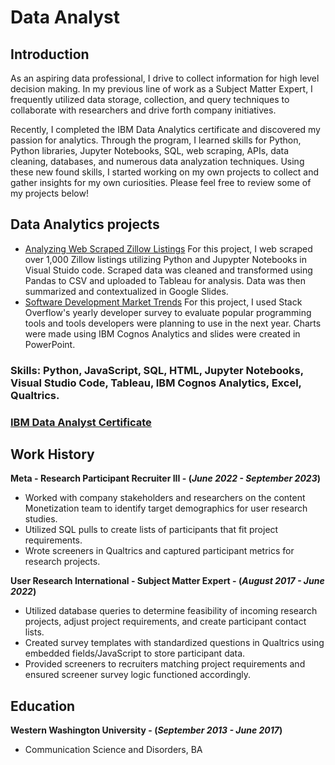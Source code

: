 # Data Analyst

## Introduction
As an aspiring data professional, I drive to collect information for high level decision making. In my previous line of work as a Subject Matter Expert, I frequently utilized data storage, collection, and query techniques to collaborate with researchers and drive forth company initiatives. 

Recently, I completed the IBM Data Analytics certificate and discovered my passion for analytics. Through the program, I learned skills for Python, Python libraries, Jupyter Notebooks, SQL, web scraping, APIs, data cleaning, databases, and numerous data analyzation techniques. Using these new found skills, I started working on my own projects to collect and gather insights for my own curiosities. Please feel free to review some of my projects below! 

## Data Analytics projects 
- [Analyzing Web Scraped Zillow Listings](https://docs.google.com/presentation/d/1RSJoMNw07y0vF2pKU-Z3Adfjz8TsupZ8SSLQthDUDcE/edit#slide=id.g2e9c871793c_0_37)
  For this project, I web scraped over 1,000 Zillow listings utilizing Python and Jupypter Notebooks in Visual Stuido code. Scraped data was cleaned and transformed using Pandas to CSV and uploaded to Tableau for analysis. Data was then summarized and contextualized in Google Slides.
- [Software Development Market Trends](https://coursera-assessments.s3.amazonaws.com/assessments/1717451844287/ec3bcdad-cfd5-42d5-8dcc-4a583f3a37ed/Final-capstone-story-template.pdf)
  For this project, I used Stack Overflow's yearly developer survey to evaluate popular programming tools and tools developers were planning to use in the next year. Charts were made using IBM Cognos Analytics and slides were created in PowerPoint. 

### Skills: Python, JavaScript, SQL, HTML, Jupyter Notebooks, Visual Studio Code, Tableau, IBM Cognos Analytics, Excel, Qualtrics.

### [IBM Data Analyst Certificate](https://coursera.org/share/fd18d6b2c9e43f7727e7b5f29badbb4e) 

## Work History
**Meta - Research Participant Recruiter III - (_June 2022 - September 2023_)**
- Worked with company stakeholders and researchers on the content Monetization team to identify target demographics for user research studies.
- Utilized SQL pulls to create lists of participants that fit project requirements. 
- Wrote screeners in Qualtrics and captured participant metrics for research projects.
  
**User Research International  - Subject Matter Expert - (_August 2017 - June 2022_)**
  - Utilized database queries to determine feasibility of incoming research projects, adjust project requirements, and create participant contact lists.
  - Created survey templates with standardized questions in Qualtrics using embedded fields/JavaScript to store participant data.
  - Provided screeners to recruiters matching project requirements and ensured screener survey logic functioned accordingly.

## Education
**Western Washington University - (_September 2013 - June 2017_)**
- Communication Science and Disorders, BA


